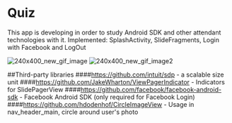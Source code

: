 # Quiz
This app is developing in order to study Android SDK and other attendant technologies with it.
Implemented: SplashActivity, SlideFragments, Login with Facebook and LogOut

![240x400_new_gif_image](https://cloud.githubusercontent.com/assets/12153363/18530016/24a6336c-7ad8-11e6-8911-e3d6c93f4f33.gif)
![240x400_new_gif_image2](https://cloud.githubusercontent.com/assets/12153363/18530180/f659cbbc-7ad8-11e6-95f9-c8fa63d5f42b.gif)

##Third-party libraries
####https://github.com/intuit/sdp - a scalable size unit
####https://github.com/JakeWharton/ViewPagerIndicator - Indicators for SlidePagerView
####https://github.com/facebook/facebook-android-sdk - Facebook Android SDK (only required for Facebook Login)
####https://github.com/hdodenhof/CircleImageView - Usage in nav_header_main, circle around user's photo
    
   


